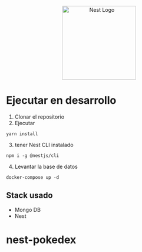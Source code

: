 <p align="center">
  <a href="http://nestjs.com/" target="blank"><img src="https://nestjs.com/img/logo-small.svg" width="200" alt="Nest Logo" /></a>
</p>

# Ejecutar en desarrollo

1. Clonar el repositorio
2. Ejecutar

```
yarn install
```

3. tener Nest CLI instalado

```
npm i -g @nestjs/cli
```

4. Levantar la base de datos

```
docker-compose up -d
```

## Stack usado

- Mongo DB
- Nest
# nest-pokedex
